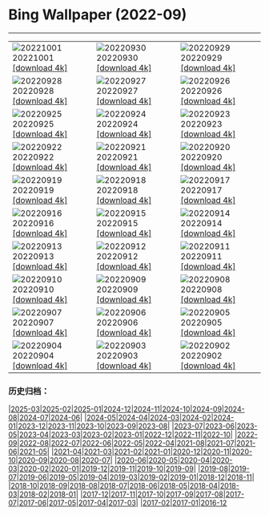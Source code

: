 # Bing Wallpaper (2022-09)
**************

<table><tr><td><img src="https://www.bing.com/th?id=OHR.EubalaenaAustralis_EN-US7949014397_1920x1080.jpg" alt="20221001"> 20221001 <a href="https://www.bing.com/th?id=OHR.EubalaenaAustralis_EN-US7949014397_UHD.jpg">[download 4k]</a></td><td><img src="https://www.bing.com/th?id=OHR.InfiniD_EN-US7855471603_1920x1080.jpg" alt="20220930"> 20220930 <a href="https://www.bing.com/th?id=OHR.InfiniD_EN-US7855471603_UHD.jpg">[download 4k]</a></td><td><img src="https://www.bing.com/th?id=OHR.FosterCoveredBridge_EN-US7763700078_1920x1080.jpg" alt="20220929"> 20220929 <a href="https://www.bing.com/th?id=OHR.FosterCoveredBridge_EN-US7763700078_UHD.jpg">[download 4k]</a></td></tr><tr><td><img src="https://www.bing.com/th?id=OHR.YellowstoneUGB_EN-US7573964019_1920x1080.jpg" alt="20220928"> 20220928 <a href="https://www.bing.com/th?id=OHR.YellowstoneUGB_EN-US7573964019_UHD.jpg">[download 4k]</a></td><td><img src="https://www.bing.com/th?id=OHR.SusitnaRiver_EN-US7154675950_1920x1080.jpg" alt="20220927"> 20220927 <a href="https://www.bing.com/th?id=OHR.SusitnaRiver_EN-US7154675950_UHD.jpg">[download 4k]</a></td><td><img src="https://www.bing.com/th?id=OHR.AmazonMangroves_EN-US7068770726_1920x1080.jpg" alt="20220926"> 20220926 <a href="https://www.bing.com/th?id=OHR.AmazonMangroves_EN-US7068770726_UHD.jpg">[download 4k]</a></td></tr><tr><td><img src="https://www.bing.com/th?id=OHR.DarkSkyAcadia_EN-US6966527964_1920x1080.jpg" alt="20220925"> 20220925 <a href="https://www.bing.com/th?id=OHR.DarkSkyAcadia_EN-US6966527964_UHD.jpg">[download 4k]</a></td><td><img src="https://www.bing.com/th?id=OHR.GoldenJellyfish_EN-US6743816471_1920x1080.jpg" alt="20220924"> 20220924 <a href="https://www.bing.com/th?id=OHR.GoldenJellyfish_EN-US6743816471_UHD.jpg">[download 4k]</a></td><td><img src="https://www.bing.com/th?id=OHR.LastDollarRoad_EN-US7923638318_1920x1080.jpg" alt="20220923"> 20220923 <a href="https://www.bing.com/th?id=OHR.LastDollarRoad_EN-US7923638318_UHD.jpg">[download 4k]</a></td></tr><tr><td><img src="https://www.bing.com/th?id=OHR.PWPeaceDoves_EN-US7797522376_1920x1080.jpg" alt="20220922"> 20220922 <a href="https://www.bing.com/th?id=OHR.PWPeaceDoves_EN-US7797522376_UHD.jpg">[download 4k]</a></td><td><img src="https://www.bing.com/th?id=OHR.SitkaOtters_EN-US7714053956_1920x1080.jpg" alt="20220921"> 20220921 <a href="https://www.bing.com/th?id=OHR.SitkaOtters_EN-US7714053956_UHD.jpg">[download 4k]</a></td><td><img src="https://www.bing.com/th?id=OHR.QueenFuneral_EN-US7710269016_1920x1080.jpg" alt="20220920"> 20220920 <a href="https://www.bing.com/th?id=OHR.QueenFuneral_EN-US7710269016_UHD.jpg">[download 4k]</a></td></tr><tr><td><img src="https://www.bing.com/th?id=OHR.ArashiyamaBamboo_EN-US7569665443_1920x1080.jpg" alt="20220919"> 20220919 <a href="https://www.bing.com/th?id=OHR.ArashiyamaBamboo_EN-US7569665443_UHD.jpg">[download 4k]</a></td><td><img src="https://www.bing.com/th?id=OHR.Wellenflug_EN-US7380614960_1920x1080.jpg" alt="20220918"> 20220918 <a href="https://www.bing.com/th?id=OHR.Wellenflug_EN-US7380614960_UHD.jpg">[download 4k]</a></td><td><img src="https://www.bing.com/th?id=OHR.PianePuma_EN-US7221521942_1920x1080.jpg" alt="20220917"> 20220917 <a href="https://www.bing.com/th?id=OHR.PianePuma_EN-US7221521942_UHD.jpg">[download 4k]</a></td></tr><tr><td><img src="https://www.bing.com/th?id=OHR.BuffaloMural_EN-US7123580117_1920x1080.jpg" alt="20220916"> 20220916 <a href="https://www.bing.com/th?id=OHR.BuffaloMural_EN-US7123580117_UHD.jpg">[download 4k]</a></td><td><img src="https://www.bing.com/th?id=OHR.MarbleCanyon_EN-US7056773172_1920x1080.jpg" alt="20220915"> 20220915 <a href="https://www.bing.com/th?id=OHR.MarbleCanyon_EN-US7056773172_UHD.jpg">[download 4k]</a></td><td><img src="https://www.bing.com/th?id=OHR.GSDNPest_EN-US6985335988_1920x1080.jpg" alt="20220914"> 20220914 <a href="https://www.bing.com/th?id=OHR.GSDNPest_EN-US6985335988_UHD.jpg">[download 4k]</a></td></tr><tr><td><img src="https://www.bing.com/th?id=OHR.Aracari_EN-US6920359857_1920x1080.jpg" alt="20220913"> 20220913 <a href="https://www.bing.com/th?id=OHR.Aracari_EN-US6920359857_UHD.jpg">[download 4k]</a></td><td><img src="https://www.bing.com/th?id=OHR.SOLHalfStaff_EN-US6710129226_1920x1080.jpg" alt="20220912"> 20220912 <a href="https://www.bing.com/th?id=OHR.SOLHalfStaff_EN-US6710129226_UHD.jpg">[download 4k]</a></td><td><img src="https://www.bing.com/th?id=OHR.KLMidAutumn_EN-US6642842911_1920x1080.jpg" alt="20220911"> 20220911 <a href="https://www.bing.com/th?id=OHR.KLMidAutumn_EN-US6642842911_UHD.jpg">[download 4k]</a></td></tr><tr><td><img src="https://www.bing.com/th?id=OHR.BHNMBelize_EN-US6404020386_1920x1080.jpg" alt="20220910"> 20220910 <a href="https://www.bing.com/th?id=OHR.BHNMBelize_EN-US6404020386_UHD.jpg">[download 4k]</a></td><td><img src="https://www.bing.com/th?id=OHR.CircumnavigationAnni_EN-US9635067459_1920x1080.jpg" alt="20220909"> 20220909 <a href="https://www.bing.com/th?id=OHR.CircumnavigationAnni_EN-US9635067459_UHD.jpg">[download 4k]</a></td><td><img src="https://www.bing.com/th?id=OHR.MuseudoAmanha_EN-US9576177041_1920x1080.jpg" alt="20220908"> 20220908 <a href="https://www.bing.com/th?id=OHR.MuseudoAmanha_EN-US9576177041_UHD.jpg">[download 4k]</a></td></tr><tr><td><img src="https://www.bing.com/th?id=OHR.SquirrelMushroom_EN-US8955570535_1920x1080.jpg" alt="20220907"> 20220907 <a href="https://www.bing.com/th?id=OHR.SquirrelMushroom_EN-US8955570535_UHD.jpg">[download 4k]</a></td><td><img src="https://www.bing.com/th?id=OHR.GastoniaParade_EN-US8873564493_1920x1080.jpg" alt="20220906"> 20220906 <a href="https://www.bing.com/th?id=OHR.GastoniaParade_EN-US8873564493_UHD.jpg">[download 4k]</a></td><td><img src="https://www.bing.com/th?id=OHR.ArambolBeach_EN-US7908449198_1920x1080.jpg" alt="20220905"> 20220905 <a href="https://www.bing.com/th?id=OHR.ArambolBeach_EN-US7908449198_UHD.jpg">[download 4k]</a></td></tr><tr><td><img src="https://www.bing.com/th?id=OHR.MalaysiaTwinTowers_EN-US7848703415_1920x1080.jpg" alt="20220904"> 20220904 <a href="https://www.bing.com/th?id=OHR.MalaysiaTwinTowers_EN-US7848703415_UHD.jpg">[download 4k]</a></td><td><img src="https://www.bing.com/th?id=OHR.SeitanLimania_EN-US5452823219_1920x1080.jpg" alt="20220903"> 20220903 <a href="https://www.bing.com/th?id=OHR.SeitanLimania_EN-US5452823219_UHD.jpg">[download 4k]</a></td><td><img src="https://www.bing.com/th?id=OHR.WildlifeCrossing_EN-US7691052130_1920x1080.jpg" alt="20220902"> 20220902 <a href="https://www.bing.com/th?id=OHR.WildlifeCrossing_EN-US7691052130_UHD.jpg">[download 4k]</a></td></tr></table>

### 历史归档：

|[2025-03](/../2025-03/2025-03.md)|[2025-02](/../2025-02/2025-02.md)|[2025-01](/../2025-01/2025-01.md)|[2024-12](/../2024-12/2024-12.md)|[2024-11](/../2024-11/2024-11.md)|[2024-10](/../2024-10/2024-10.md)|[2024-09](/../2024-09/2024-09.md)|[2024-08](/../2024-08/2024-08.md)|[2024-07](/../2024-07/2024-07.md)|[2024-06](/../2024-06/2024-06.md)|
|[2024-05](/../2024-05/2024-05.md)|[2024-04](/../2024-04/2024-04.md)|[2024-03](/../2024-03/2024-03.md)|[2024-02](/../2024-02/2024-02.md)|[2024-01](/../2024-01/2024-01.md)|[2023-12](/../2023-12/2023-12.md)|[2023-11](/../2023-11/2023-11.md)|[2023-10](/../2023-10/2023-10.md)|[2023-09](/../2023-09/2023-09.md)|[2023-08](/../2023-08/2023-08.md)|
|[2023-07](/../2023-07/2023-07.md)|[2023-06](/../2023-06/2023-06.md)|[2023-05](/../2023-05/2023-05.md)|[2023-04](/../2023-04/2023-04.md)|[2023-03](/../2023-03/2023-03.md)|[2023-02](/../2023-02/2023-02.md)|[2023-01](/../2023-01/2023-01.md)|[2022-12](/../2022-12/2022-12.md)|[2022-11](/../2022-11/2022-11.md)|[2022-10](/../2022-10/2022-10.md)|
|[2022-09](/2022-09.md)|[2022-08](/../2022-08/2022-08.md)|[2022-07](/../2022-07/2022-07.md)|[2022-06](/../2022-06/2022-06.md)|[2022-05](/../2022-05/2022-05.md)|[2022-04](/../2022-04/2022-04.md)|[2021-08](/../2021-08/2021-08.md)|[2021-07](/../2021-07/2021-07.md)|[2021-06](/../2021-06/2021-06.md)|[2021-05](/../2021-05/2021-05.md)|
|[2021-04](/../2021-04/2021-04.md)|[2021-03](/../2021-03/2021-03.md)|[2021-02](/../2021-02/2021-02.md)|[2021-01](/../2021-01/2021-01.md)|[2020-12](/../2020-12/2020-12.md)|[2020-11](/../2020-11/2020-11.md)|[2020-10](/../2020-10/2020-10.md)|[2020-09](/../2020-09/2020-09.md)|[2020-08](/../2020-08/2020-08.md)|[2020-07](/../2020-07/2020-07.md)|
|[2020-06](/../2020-06/2020-06.md)|[2020-05](/../2020-05/2020-05.md)|[2020-04](/../2020-04/2020-04.md)|[2020-03](/../2020-03/2020-03.md)|[2020-02](/../2020-02/2020-02.md)|[2020-01](/../2020-01/2020-01.md)|[2019-12](/../2019-12/2019-12.md)|[2019-11](/../2019-11/2019-11.md)|[2019-10](/../2019-10/2019-10.md)|[2019-09](/../2019-09/2019-09.md)|
|[2019-08](/../2019-08/2019-08.md)|[2019-07](/../2019-07/2019-07.md)|[2019-06](/../2019-06/2019-06.md)|[2019-05](/../2019-05/2019-05.md)|[2019-04](/../2019-04/2019-04.md)|[2019-03](/../2019-03/2019-03.md)|[2019-02](/../2019-02/2019-02.md)|[2019-01](/../2019-01/2019-01.md)|[2018-12](/../2018-12/2018-12.md)|[2018-11](/../2018-11/2018-11.md)|
|[2018-10](/../2018-10/2018-10.md)|[2018-09](/../2018-09/2018-09.md)|[2018-08](/../2018-08/2018-08.md)|[2018-07](/../2018-07/2018-07.md)|[2018-06](/../2018-06/2018-06.md)|[2018-05](/../2018-05/2018-05.md)|[2018-04](/../2018-04/2018-04.md)|[2018-03](/../2018-03/2018-03.md)|[2018-02](/../2018-02/2018-02.md)|[2018-01](/../2018-01/2018-01.md)|
|[2017-12](/../2017-12/2017-12.md)|[2017-11](/../2017-11/2017-11.md)|[2017-10](/../2017-10/2017-10.md)|[2017-09](/../2017-09/2017-09.md)|[2017-08](/../2017-08/2017-08.md)|[2017-07](/../2017-07/2017-07.md)|[2017-06](/../2017-06/2017-06.md)|[2017-05](/../2017-05/2017-05.md)|[2017-04](/../2017-04/2017-04.md)|[2017-03](/../2017-03/2017-03.md)|
|[2017-02](/../2017-02/2017-02.md)|[2017-01](/../2017-01/2017-01.md)|[2016-12](/../2016-12/2016-12.md)
